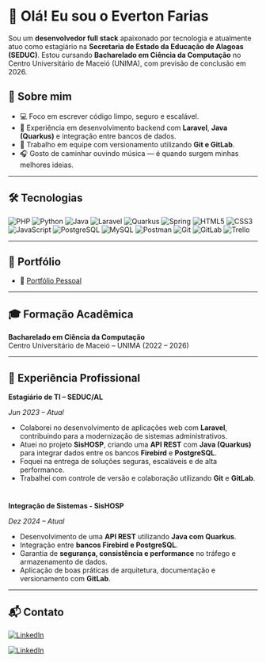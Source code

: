 # 👋 Olá! Eu sou o Everton Farias

Sou um **desenvolvedor full stack** apaixonado por tecnologia e atualmente atuo como estagiário na **Secretaria de Estado da Educação de Alagoas (SEDUC)**. Estou cursando **Bacharelado em Ciência da Computação** no Centro Universitário de Maceió (UNIMA), com previsão de conclusão em 2026.

## 🚀 Sobre mim

- 💻 Foco em escrever código limpo, seguro e escalável.
- 🔄 Experiência em desenvolvimento backend com **Laravel**, **Java (Quarkus)** e integração entre bancos de dados.
- 🤝 Trabalho em equipe com versionamento utilizando **Git e GitLab**.
- 🎧 Gosto de caminhar ouvindo música — é quando surgem minhas melhores ideias.

---

## 🛠️ Tecnologias

![PHP](https://img.shields.io/badge/PHP-777BB4?style=for-the-badge&logo=php&logoColor=white)
![Python](https://img.shields.io/badge/Python-3776AB?style=for-the-badge&logo=python&logoColor=white)
![Java](https://img.shields.io/badge/Java-007396?style=for-the-badge&logo=java&logoColor=white)
![Laravel](https://img.shields.io/badge/Laravel-FF2D20?style=for-the-badge&logo=laravel&logoColor=white)
![Quarkus](https://img.shields.io/badge/Quarkus-4695EB?style=for-the-badge&logo=quarkus&logoColor=white)
![Spring](https://img.shields.io/badge/Spring-6DB33F?style=for-the-badge&logo=spring&logoColor=white)
![HTML5](https://img.shields.io/badge/HTML5-E34F26?style=for-the-badge&logo=html5&logoColor=white)
![CSS3](https://img.shields.io/badge/CSS3-1572B6?style=for-the-badge&logo=css3&logoColor=white)
![JavaScript](https://img.shields.io/badge/JavaScript-F7DF1E?style=for-the-badge&logo=javascript&logoColor=black)
![PostgreSQL](https://img.shields.io/badge/PostgreSQL-336791?style=for-the-badge&logo=postgresql&logoColor=white)
![MySQL](https://img.shields.io/badge/MySQL-4479A1?style=for-the-badge&logo=mysql&logoColor=white)
![Postman](https://img.shields.io/badge/Postman-FF6C37?style=for-the-badge&logo=postman&logoColor=white)
![Git](https://img.shields.io/badge/Git-F05032?style=for-the-badge&logo=git&logoColor=white)
![GitLab](https://img.shields.io/badge/GitLab-FC6D26?style=for-the-badge&logo=gitlab&logoColor=white)
![Trello](https://img.shields.io/badge/Trello-0052CC?style=for-the-badge&logo=trello&logoColor=white)

---

## 📂 Portfólio


- 🔗 [Portfólio Pessoal](https://evertonfarias.github.io/Portfolio)


---

## 🎓 Formação Acadêmica

**Bacharelado em Ciência da Computação**  
Centro Universitário de Maceió – UNIMA (2022 – 2026)

---

## 💼 Experiência Profissional

**Estagiário de TI – SEDUC/AL** 

*Jun 2023 – Atual*

- Colaborei no desenvolvimento de aplicações web com **Laravel**, contribuindo para a modernização de sistemas administrativos.
- Atuei no projeto **SisHOSP**, criando uma **API REST** com **Java (Quarkus)** para integrar dados entre os bancos **Firebird** e **PostgreSQL**.
- Foquei na entrega de soluções seguras, escaláveis e de alta performance.
- Trabalhei com controle de versão e colaboração utilizando **Git** e **GitLab**.
#
**Integração de Sistemas - SisHOSP** 

*Dez 2024 – Atual*

- Desenvolvimento de uma **API REST** utilizando **Java com Quarkus**.
- Integração entre **bancos Firebird e PostgreSQL**.
- Garantia de **segurança, consistência e performance** no tráfego e armazenamento de dados.
- Aplicação de boas práticas de arquitetura, documentação e versionamento com **GitLab**.

---

## 📬 Contato

[![LinkedIn](https://img.shields.io/badge/LinkedIn-0077B5?style=for-the-badge&logo=linkedin&logoColor=white)](https://www.linkedin.com/in/dev-evertonfarias/)

[![LinkedIn](https://img.shields.io/badge/LinkedIn-0077B5?style=for-the-badge&logo=linkedin&logoColor=white)](https://www.linkedin.com/in/dev-evertonfarias/)

